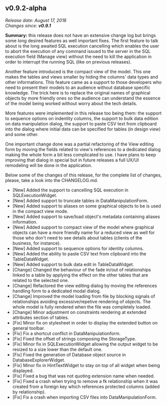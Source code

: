 v0.9.2-alpha
------

<em>Release date: August 17, 2018</em><br/>
<em>Changes since: <strong>v0.9.1</strong></em><br/>

<strong>Summary:</strong> this release does not have an extensive change log but brings some long desired features as well important fixes. The first feature to talk about is the long awaited SQL execution cancelling which enables the user to abort the execution of any command issued to the server in the SQL execution field (Manage view) without the need to kill the application in order to interrupt the running SQL (like on previous releases). <br/>

Another feature introduced is the compact view of the model. This one makes the tables and views smaller by hiding the columns' data types and other informations. This feature came as a support to those developers who need to present their models to an audience without database specific knowledge. The trick here is to replace the original names of graphical objects by more friendly ones so the audience can understand the essence of the model being worked without worry about the tech details. <br/>

More features were implemented in this release too being them: the support to sequence options on indentity columns, the support to bulk data edition on data manipulation dialog, the support to paste CSV text from clipboard into the dialog where initial data can be specified for tables (in design view) and some other. <br/>

One important change done was a partial refactoring of the View editing form by moving the fields related to view's references to a dedicated dialog making the whole form a bit less complicated to use. I have plans to keep improving that dialog in special but in future releases a full UX/UI remodeling will be done in the application. <br/>

Below some of the changes of this release, for the complete list of changes, please, take a look into the CHANGELOG.md. <br/>

* [New] Added the support to cancelling SQL execution in SQLExecutionWidget.
* [New] Added support to truncate tables in DataManipulationForm.
* [New] Added support to aliases on some graphical objects to be is used in the compact view mode.
* [New] Added support to save/load object's metadata containing aliases information.
* [New] Added support to compact view of the model where graphical objects can have a more friendly name for a reduced view as well for those who don't need to see details about tables (clients of the business, for instance).
* [New] Added support to sequence options for identity columns.
* [New] Added the ability to paste CSV text from clipboard into the TableDataWidget.
* [New] Added support to bulk data edit in TableDataWidget.
* [Change] Changed the behaviour of the fade in/out of relationships linked to a table by applying the effect on the other tables that are related to the selected one.
* [Change] Refactored the view editing dialog by moving the references handling form to a dedicated modal dialog.
* [Change] Improved the model loading from file by blocking signals of relationships avoiding excessive/repetive rendering of objects. The whole model is fully rendered when the file was completely loaded.
* [Change] Minor adjustment on constraints rendering at extended attributes section of tables.
* [Fix] Minor fix on stylesheet in order to display the extended button on general toolbar.
* [Fix] Fix a shortcut conflict in DataManipulationform.
* [Fix] Fixed the offset of strings composing the StorageType.
* [Fix] Minor fix in SQLExecutionWidget allowing the output widget to be resized to a size lower than the default one.
* [Fix] Fixed the generation of Database object source in DatabaseExplorerWidget.
* [Fix] Minor fix in HintTextWidget to stay on top of all widget when being displayed.
* [Fix] Fixed a bug that was not quoting extension name when needed.
* [Fix] Fixed a crash when trying to remove a fk relationship when it was created from a foreign key which references protected columns (added by relationship).
* [Fix] Fix a crash when importing CSV files into DataManipulationForm.
